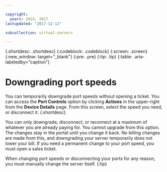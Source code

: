 ```yaml
---

copyright:
  years: 2014, 2017
lastupdated: "2017-12-12"

subcollection: virtual-servers

---
```


{:shortdesc: .shortdesc}
{:codeblock: .codeblock}
{:screen: .screen}
{:new_window: target="_blank"}
{:pre: .pre}
{:tip: .tip}
{:table: .aria-labeledby="caption"}

# Downgrading port speeds

You can temporarily downgrade port speeds without opening a ticket. You can access the **Port Controls** option by clicking **Actions** in the upper-right from the **Device Details** page. From this screen, select the speed you need, or disconnect it.
{:shortdesc}

You can only downgrade, disconnect, or reconnect at a maximum of whatever you are already paying for. You cannot upgrade from this option. The changes stay in the portal until you change it back. No billing changes are made from this, and downgrading your server temporarily does not lower your bill. If you need a permanent change to your port speed, you must open a sales ticket.

When changing port speeds or disconnecting your ports for any reason, you must manually change the server itself.
{:tip}
